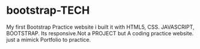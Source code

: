 # bootstrap-TECH
My first Bootstrap Practice website
i built it with HTML5, CSS. JAVASCRIPT, BOOTSTRAP.
Its responsive.Not a PROJECT but A coding practice website.
just a mimick Portfolio to practice.
